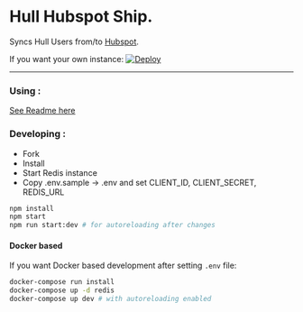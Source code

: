 # Hull Hubspot Ship.
Syncs Hull Users from/to [Hubspot](http://hubspot.com).

If you want your own instance: [![Deploy](https://www.herokucdn.com/deploy/button.png)](https://heroku.com/deploy?template=https://github.com/hull-ships/hull-hubspot)

---

### Using :

[See Readme here](https://dashboard.hullapp.io/readme?url=https://hull-hubspot.herokuapp.com)

### Developing :

- Fork
- Install
- Start Redis instance
- Copy .env.sample -> .env and set CLIENT_ID, CLIENT_SECRET, REDIS_URL

```sh
npm install
npm start
npm run start:dev # for autoreloading after changes
```

#### Docker based

If you want Docker based development after setting `.env` file:

```sh
docker-compose run install
docker-compose up -d redis
docker-compose up dev # with autoreloading enabled
```
